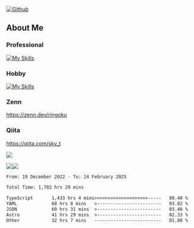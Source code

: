 [![Github](https://img.shields.io/github/followers/skyt-a?label=Follow&style=social)](https://github.com/skyt-a)

## About Me
### Professional
[![My Skills](https://skillicons.dev/icons?i=react,ts,js,nodejs,java,graphql,firebase,githubactions&theme=light)](https://skillicons.dev)
### Hobby
[![My Skills](https://skillicons.dev/icons?i=unity,rust,py&theme=light)](https://skillicons.dev)

### Zenn
https://zenn.dev/ringoku
### Qiita
https://qiita.com/sky_t


![](https://github-profile-summary-cards.vercel.app/api/cards/profile-details?username=skyt-a&theme=default)

![](https://github-profile-summary-cards.vercel.app/api/cards/repos-per-language?username=skyt-a&theme=default)![](https://github-profile-summary-cards.vercel.app/api/cards/stats?username=RinGoku&theme=default)

<!--START_SECTION:waka-->

```txt
From: 19 December 2022 - To: 24 February 2025

Total Time: 1,782 hrs 29 mins

TypeScript       1,433 hrs 4 mins>>>>>>>>>>>>>>>>>>>>-----   80.40 %
YAML             68 hrs 8 mins   >------------------------   03.82 %
JSON             60 hrs 31 mins  >------------------------   03.40 %
Astro            41 hrs 29 mins  >------------------------   02.33 %
Other            32 hrs 7 mins   -------------------------   01.80 %
```

<!--END_SECTION:waka-->
